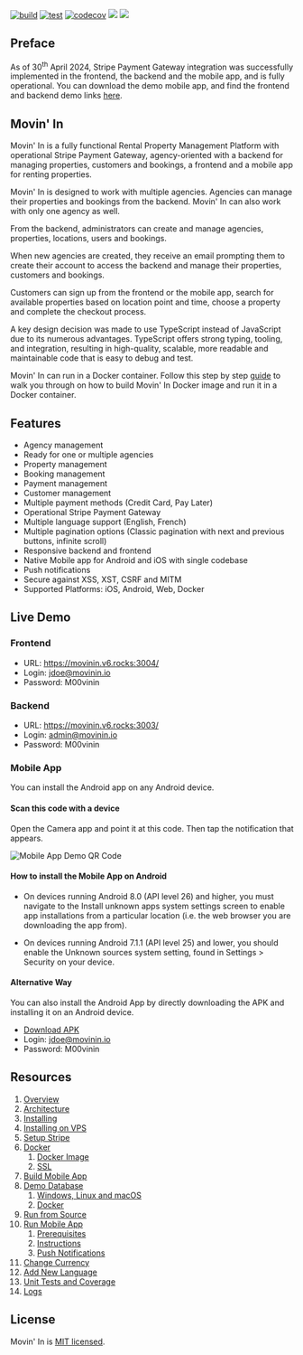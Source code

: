 [![build](https://github.com/aelassas/movinin/actions/workflows/build.yml/badge.svg)](https://github.com/aelassas/movinin/actions/workflows/build.yml) [![test](https://github.com/aelassas/movinin/actions/workflows/test.yml/badge.svg)](https://github.com/aelassas/movinin/actions/workflows/test.yml) [![codecov](https://codecov.io/gh/aelassas/movinin/graph/badge.svg?token=TXD8SM1QHB)](https://codecov.io/gh/aelassas/movinin) [![](https://img.shields.io/badge/docs-wiki-brightgreen)](https://github.com/aelassas/movinin/wiki) [![](https://img.shields.io/badge/live-demo-brightgreen)](https://github.com/aelassas/movinin?tab=readme-ov-file#live-demo)

## Preface

As of 30<sup>th</sup> April 2024, Stripe Payment Gateway integration was successfully implemented in the frontend, the backend and the mobile app, and is fully operational. You can download the demo mobile app, and find the frontend and backend demo links [here](https://github.com/aelassas/movinin?tab=readme-ov-file#live-demo).

## Movin' In

Movin' In is a fully functional Rental Property Management Platform with operational Stripe Payment Gateway, agency-oriented with a backend for managing properties, customers and bookings, a frontend and a mobile app for renting properties.

Movin' In is designed to work with multiple agencies. Agencies can manage their properties and bookings from the backend. Movin' In can also work with only one agency as well.

From the backend, administrators can create and manage agencies, properties, locations, users and bookings.

When new agencies are created, they receive an email prompting them to create their account to access the backend and manage their properties, customers and bookings.

Customers can sign up from the frontend or the mobile app, search for available properties based on location point and time, choose a property and complete the checkout process.

A key design decision was made to use TypeScript instead of JavaScript due to its numerous advantages. TypeScript offers strong typing, tooling, and integration, resulting in high-quality, scalable, more readable and maintainable code that is easy to debug and test.

Movin' In can run in a Docker container. Follow this step by step [guide](https://github.com/aelassas/movinin/wiki/Docker) to walk you through on how to build Movin' In Docker image and run it in a Docker container.

## Features

* Agency management
* Ready for one or multiple agencies
* Property management
* Booking management
* Payment management
* Customer management
* Multiple payment methods (Credit Card, Pay Later)
* Operational Stripe Payment Gateway
* Multiple language support (English, French)
* Multiple pagination options (Classic pagination with next and previous buttons, infinite scroll)
* Responsive backend and frontend
* Native Mobile app for Android and iOS with single codebase
* Push notifications
* Secure against XSS, XST, CSRF and MITM
* Supported Platforms: iOS, Android, Web, Docker

## Live Demo

### Frontend
* URL: https://movinin.v6.rocks:3004/
* Login: jdoe@movinin.io
* Password: M00vinin

### Backend
* URL: https://movinin.v6.rocks:3003/
* Login: admin@movinin.io
* Password: M00vinin

### Mobile App

You can install the Android app on any Android device.

#### Scan this code with a device

Open the Camera app and point it at this code. Then tap the notification that appears.

![Mobile App Demo QR Code](https://movin-in.github.io/content/movinin-3.0-qr-code.png)

#### How to install the Mobile App on Android

* On devices running Android 8.0 (API level 26) and higher, you must navigate to the Install unknown apps system settings screen to enable app installations from a particular location (i.e. the web browser you are downloading the app from).

* On devices running Android 7.1.1 (API level 25) and lower, you should enable the Unknown sources system setting, found in Settings > Security on your device.

#### Alternative Way

You can also install the Android App by directly downloading the APK and installing it on an Android device.

* [Download APK](https://expo.dev/artifacts/eas/6DE7rFhVYKV3Eztoo8DAAG.apk)
* Login: jdoe@movinin.io
* Password: M00vinin

## Resources

1. [Overview](https://github.com/aelassas/movinin/wiki/Overview)
2. [Architecture](https://github.com/aelassas/movinin/wiki/Architecture)
3. [Installing](https://github.com/aelassas/movinin/wiki/Installing)
4. [Installing on VPS](https://github.com/aelassas/movinin/wiki/Installing-on-VPS)
5. [Setup Stripe](https://github.com/aelassas/movinin/wiki/Setup-Stripe)
6. [Docker](https://github.com/aelassas/movinin/wiki/Docker)
   1. [Docker Image](https://github.com/aelassas/movinin/wiki/Docker#docker-image)
   2. [SSL](https://github.com/aelassas/movinin/wiki/Docker#ssl)
7. [Build Mobile App](https://github.com/aelassas/movinin/wiki/Build-Mobile-App)
8. [Demo Database](https://github.com/aelassas/movinin/wiki/Demo-Database)
   1. [Windows, Linux and macOS](https://github.com/aelassas/movinin/wiki/Demo-Database#windows-linux-and-macos)
   2. [Docker](https://github.com/aelassas/movinin/wiki/Demo-Database#docker)
9. [Run from Source](https://github.com/aelassas/movinin/wiki/Run-from-Source)
10. [Run Mobile App](https://github.com/aelassas/movinin/wiki/Run-Mobile-App)
    1. [Prerequisites](https://github.com/aelassas/movinin/wiki/Run-Mobile-App#prerequisites)
    2. [Instructions](https://github.com/aelassas/movinin/wiki/Run-Mobile-App#instructions)
    3. [Push Notifications](https://github.com/aelassas/movinin/wiki/Run-Mobile-App#push-notifications)
11. [Change Currency](https://github.com/aelassas/movinin/wiki/Change-Currency)
12. [Add New Language](https://github.com/aelassas/movinin/wiki/Add-New-Language)
13. [Unit Tests and Coverage](https://github.com/aelassas/movinin/wiki/Unit-Tests-and-Coverage)
14. [Logs](https://github.com/aelassas/movinin/wiki/Logs)

## License

Movin' In is [MIT licensed](https://github.com/aelassas/movinin/blob/main/LICENSE).

